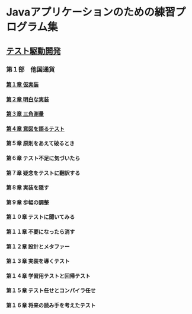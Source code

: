 # Javaアプリケーションのための練習プログラム集

## [テスト駆動開発](./TDD.md)

### 第１部　他国通貨
#### [第１章 仮実装](https://github.com/k2works/etude_for_java/blob/ce1c55b19de96f8e7111bd612d93543e2a87f8e6/docs/TDD.md) 
#### [第２章 明白な実装](https://github.com/k2works/etude_for_java/blob/d04a12f42c5ab839b80cefe608bf555b6a852a16/docs/TDD.md)
#### [第３章 三角測量](https://github.com/k2works/etude_for_java/blob/6e86572dace0210ded06ad0b8599ab3231fe042a/docs/TDD.md) 
#### [第４章 意図を語るテスト](https://github.com/k2works/etude_for_java/blob/943bf39f60950970b84a2a0cd1b6e7631dd2532e/docs/TDD.md)
#### 第５章 原則をあえて破るとき 
#### 第６章 テスト不足に気づいたら 
#### 第７章 疑念をテストに翻訳する 
#### 第８章 実装を隠す
#### 第９章 歩幅の調整
#### 第１０章 テストに聞いてみる
#### 第１１章 不要になったら消す
#### 第１２章 設計とメタファー
#### 第１３章 実装を導くテスト
#### 第１４章 学習用テストと回帰テスト
#### 第１５章 テスト任せとコンパイラ任せ
#### 第１６章 将来の読み手を考えたテスト         